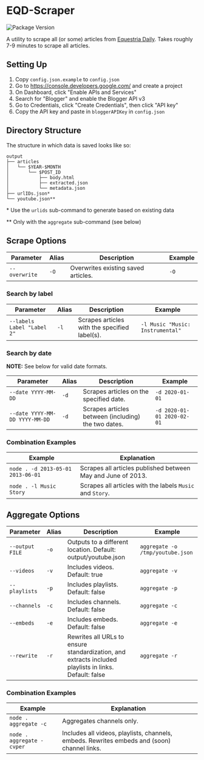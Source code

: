 # EQD-Scraper
![Package Version](https://img.shields.io/github/package-json/v/FlyingSixtySix/EQD-Scraper)

A utility to scrape all (or some) articles from [Equestria Daily](https://equestriadaily.com/).
Takes roughly 7-9 minutes to scrape all articles.


## Setting Up

1. Copy `config.json.example` to `config.json`
2. Go to https://console.developers.google.com/ and create a project
3. On Dashboard, click "Enable APIs and Services"
4. Search for "Blogger" and enable the Blogger API v3
5. Go to Credentials, click "Create Credentials", then click "API key"
6. Copy the API key and paste in `bloggerAPIKey` in `config.json`

## Directory Structure
The structure in which data is saved looks like so:

    output
    ├── articles
    │   └── $YEAR-$MONTH
    │       └── $POST_ID
    │           ├── body.html
    │           ├── extracted.json
    │           └── metadata.json
    ├── urlIDs.json*
    └── youtube.json**

\* Use the `urlids` sub-command to generate based on existing data

\*\* Only with the `aggregate` sub-command (see below)

## Scrape Options

| Parameter | Alias | Description | Example |
| --- | --- | --- | --- |
| `--overwrite` | `-O` | Overwrites existing saved articles. | `-O` |

### Search by label

| Parameter | Alias | Description | Example |
| --- | --- | --- | --- |
| `--labels Label "Label 2"` | `-l` | Scrapes articles with the specified label(s). | `-l Music "Music: Instrumental"` |

### Search by date
**NOTE:** See below for valid date formats.

| Parameter  | Alias | Description | Example |
| --- | --- | --- | --- |
| `--date YYYY-MM-DD` | `-d` | Scrapes articles on the specified date. | `-d 2020-01-01` |
| `--date YYYY-MM-DD YYYY-MM-DD` | `-d` | Scrapes articles between (including) the two dates. | `-d 2020-01-01 2020-02-01` |

### Combination Examples

| Example | Explanation |
| --- | --- |
| `node . -d 2013-05-01 2013-06-01` | Scrapes all articles published between May and June of 2013. |
| `node . -l Music Story` | Scrapes all articles with the labels `Music` and `Story`. |

## Aggregate Options

| Parameter | Alias | Description | Example |
| --- | --- | --- | --- |
| `--output FILE` | `-o` | Outputs to a different location. Default: output/youtube.json | `aggregate -o /tmp/youtube.json `
| `--videos` | `-v` | Includes videos. Default: true | `aggregate -v` |
| `--playlists` | `-p` | Includes playlists. Default: false | `aggregate -p` |
| `--channels` | `-c` | Includes channels. Default: false | `aggregate -c` |
| `--embeds` | `-e` | Includes embeds. Default: false | `aggregate -e` |
| `--rewrite` | `-r` | Rewrites all URLs to ensure standardization, and extracts included playlists in links. Default: false | `aggregate -r` |

### Combination Examples

| Example | Explanation |
| --- | --- |
| `node . aggregate -c` | Aggregates channels only. |
| `node . aggregate -cvper` | Includes all videos, playlists, channels, embeds. Rewrites embeds and (soon) channel links. |
